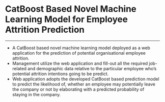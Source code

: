 # CatBoost Based Novel Machine Learning Model for Employee Attrition Prediction
***
* A CatBoost based novel machine learning model deployed as a web application for the prediction of potential organisational employee attrition.
* Management utilize the web application and fill-out all the required job-related and demographic data relative to the particular employee who’s potential attrition intentions going to be predict.
* Web application adopts the developed CatBoost based prediction model to predict the likelihood of, whether an employee may potentially leave the company or not by elaborating with a predicted probability of staying in the company.
